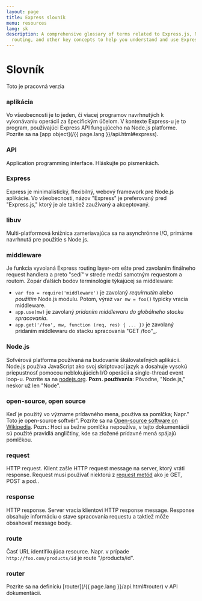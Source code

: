 ```yaml
---
layout: page
title: Express slovník
menu: resources
lang: sk
description: A comprehensive glossary of terms related to Express.js, Node.js, middleware,
  routing, and other key concepts to help you understand and use Express effectively.
---
```


# Slovník

<div class="doc-box doc-warn">Toto je pracovná verzia</div>

### aplikácia

Vo všeobecnosti je to jeden, či viacej programov navrhnutých k vykonávaniu operácií za špecifickým účelom. V kontexte Express-u je to program, používajúci Express API fungujúceho na Node.js platforme. Pozrite sa na [app object](/{{ page.lang }}/api.html#express).

### API

Application programming interface. Hláskujte po písmenkách.

### Express

Express je minimalistický, flexibilný, webový framework pre Node.js aplikácie. Vo všeobecnosti, názov "Express" je preferovaný pred "Express.js," ktorý je ale taktiež zaužívaný a akceptovaný.

### libuv

Multi-platformová knižnica zameriavajúca sa na asynchrónne I/O, primárne navrhnutá pre použitie s Node.js.

### middleware

Je funkcia vyvolaná Express routing layer-om ešte pred zavolaním finálneho request handlera a preto "sedí" v strede medzi samotným requestom a routom.  Zopár ďalších bodov terminológie týkajúcej sa middleware:

  * `var foo = require('middleware')` je zavolaný _requirnutím_ alebo _použitím_ Node.js modulu. Potom, výraz `var mw = foo()` typicky vracia middleware.
  * `app.use(mw)` je zavolaný _pridaním middlewaru do globálneho stacku spracovania_.
  * `app.get('/foo', mw, function (req, res) { ... })` je zavolaný pridaním middlewaru do stacku spracovania "GET /foo"_.

### Node.js

Sofvérová platforma používaná na budovanie škálovateľných aplikácií. Node.js používa JavaScript ako svoj skriptovací jazyk a dosahuje vysokú priepustnosť pomocou neblokujúcich I/O operácií a single-thread event loop-u.  Pozrite sa na [nodejs.org](https://nodejs.org/en/). **Pozn. používania**: Pôvodne, "Node.js," neskor už len "Node".

### open-source, open source

Keď je použitý vo význame prídavného mena, používa sa pomlčka; Napr." Toto je open-source softvér". Pozrite sa na [Open-source software on Wikipedia](http://en.wikipedia.org/wiki/Open-source_software). Pozn.: Hoci sa bežne pomlčka nepoužíva, v tejto dokumentácii sú použité pravidlá angličtiny, kde sa zložené prídavné mená spájajú pomlčkou.

### request

HTTP request. Klient zašle HTTP request message na server, ktorý vráti response. Request musí používať niektorú z [request metód](https://en.wikipedia.org/wiki/Hypertext_Transfer_Protocol#Request_methods) ako je GET, POST a pod..

### response

HTTP response. Server vracia klientovi HTTP response message. Response obsahuje informáciu o stave spracovania requestu a taktiež môže obsahovať message body.

### route

Časť URL identifikujúca resource. Napr. v prípade `http://foo.com/products/id` je route "/products/id".

### router

Pozrite sa na definíciu [router](/{{ page.lang }}/api.html#router) v API dokumentácii.
